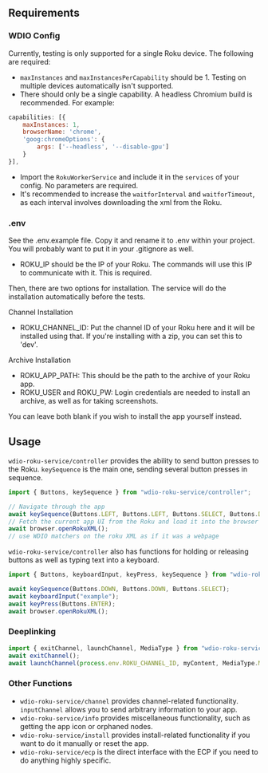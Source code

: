 ## Requirements
### WDIO Config
Currently, testing is only supported for a single Roku device. The following are required:
* `maxInstances` and `maxInstancesPerCapability` should be 1. Testing on multiple devices automatically isn't supported.
* There should only be a single capability. A headless Chromium build is recommended. For example:
```js
capabilities: [{
    maxInstances: 1,
    browserName: 'chrome',
    'goog:chromeOptions': {
        args: ['--headless', '--disable-gpu']
    }
}],
```
* Import the `RokuWorkerService` and include it in the `services` of your config. No parameters are required.
* It's recommended to increase the `waitforInterval` and `waitforTimeout`, as each interval involves downloading the xml from the Roku.

### .env
See the .env.example file. Copy it and rename it to .env within your project. You will probably want to put it in your .gitignore as well.

* ROKU_IP should be the IP of your Roku. The commands will use this IP to communicate with it. This is required.

Then, there are two options for installation. The service will do the installation automatically before the tests.

Channel Installation

* ROKU_CHANNEL_ID: Put the channel ID of your Roku here and it will be installed using that. If you're installing with a zip, you can set this to 'dev'.

Archive Installation

* ROKU_APP_PATH: This should be the path to the archive of your Roku app.
* ROKU_USER and ROKU_PW: Login credentials are needed to install an archive, as well as for taking screenshots.

You can leave both blank if you wish to install the app yourself instead.

## Usage
`wdio-roku-service/controller` provides the ability to send button presses to the Roku. `keySequence` is the main one, sending several button presses in sequence.
```js
import { Buttons, keySequence } from "wdio-roku-service/controller";

// Navigate through the app
await keySequence(Buttons.LEFT, Buttons.LEFT, Buttons.SELECT, Buttons.DOWN, Buttons.SELECT);
// Fetch the current app UI from the Roku and load it into the browser
await browser.openRokuXML();
// use WDIO matchers on the roku XML as if it was a webpage
```
`wdio-roku-service/controller` also has functions for holding or releasing buttons as well as typing text into a keyboard.
```js
import { Buttons, keyboardInput, keyPress, keySequence } from "wdio-roku-service/controller";

await keySequence(Buttons.DOWN, Buttons.DOWN, Buttons.SELECT);
await keyboardInput("example");
await keyPress(Buttons.ENTER);
await browser.openRokuXML();
```

### Deeplinking
```js
import { exitChannel, launchChannel, MediaType } from "wdio-roku-service/channel";
await exitChannel();
await launchChannel(process.env.ROKU_CHANNEL_ID, myContent, MediaType.MOVIE, {myExtraParameter:true});
```

### Other Functions
* `wdio-roku-service/channel` provides channel-related functionality. `inputChannel` allows you to send arbitrary information to your app.
* `wdio-roku-service/info` provides miscellaneous functionality, such as getting the app icon or orphaned nodes.
* `wdio-roku-service/install` provides install-related functionality if you want to do it manually or reset the app.
* `wdio-roku-service/ecp` is the direct interface with the ECP if you need to do anything highly specific.